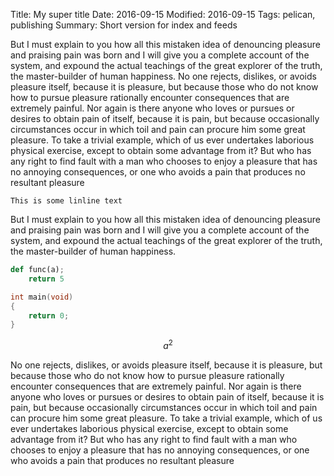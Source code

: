 Title: My super title
Date: 2016-09-15
Modified: 2016-09-15
Tags: pelican, publishing
Summary: Short version for index and feeds


But I must explain to you how all this mistaken idea of denouncing pleasure and
praising pain was born and I will give you a complete account of the system,
and expound the actual teachings of the great explorer of the truth, the
master-builder of human happiness. No one rejects, dislikes, or avoids pleasure
itself, because it is pleasure, but because those who do not know how to pursue
pleasure rationally encounter consequences that are extremely painful. Nor
again is there anyone who loves or pursues or desires to obtain pain of itself,
because it is pain, but because occasionally circumstances occur in which toil
and pain can procure him some great pleasure. To take a trivial example, which
of us ever undertakes laborious physical exercise, except to obtain some
advantage from it? But who has any right to find fault with a man who chooses
to enjoy a pleasure that has no annoying consequences, or one who avoids a pain
that produces no resultant pleasure

    This is some linline text

But I must explain to you how all this mistaken idea of denouncing pleasure and
praising pain was born and I will give you a complete account of the system,
and expound the actual teachings of the great explorer of the truth, the
master-builder of human happiness. 

```python
def func(a);
    return 5
```

```c
int main(void)
{
    return 0;
}
```

$$a^2$$

No one rejects, dislikes, or avoids pleasure
itself, because it is pleasure, but because those who do not know how to pursue
pleasure rationally encounter consequences that are extremely painful. Nor
again is there anyone who loves or pursues or desires to obtain pain of itself,
because it is pain, but because occasionally circumstances occur in which toil
and pain can procure him some great pleasure. To take a trivial example, which
of us ever undertakes laborious physical exercise, except to obtain some
advantage from it? But who has any right to find fault with a man who chooses
to enjoy a pleasure that has no annoying consequences, or one who avoids a pain
that produces no resultant pleasure
